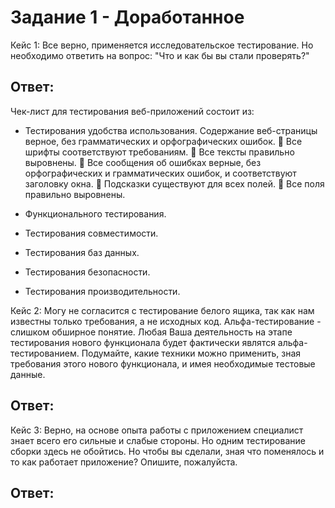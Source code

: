 # Задание 1 - Доработанное

Кейс 1: Все верно, применяется исследовательское тестирование. 
Но необходимо ответить на вопрос: "Что и как бы вы стали проверять?"
## Ответ:
Чек-лист для тестирования веб-приложений состоит из:
- Тестирования удобства использования.
Содержание веб-страницы верное, без грамматических и орфографических ошибок.
 Все шрифты соответствуют требованиям.
 Все тексты правильно выровнены.
 Все сообщения об ошибках верные, без орфографических и грамматических ошибок, и соответствуют заголовку окна.
 Подсказки существуют для всех полей.
 Все поля правильно выровнены.

- Функционального тестирования.


- Тестирования совместимости.


- Тестирования баз данных.


- Тестирования безопасности.


- Тестирования производительности.




Кейс 2: Могу не согласится с тестирование белого ящика, так как нам известны только требования, а не исходных код. Альфа-тестирование - слишком обширное понятие. Любая Ваша деятельность на этапе тестирования нового функционала будет фактически являтся альфа-тестированием. Подумайте, какие техники можно применить, зная требования этого нового функционала, и имея необходимые тестовые данные.
## Ответ:

Кейс 3: Верно, на основе опыта работы с приложением специалист знает всего его сильные и слабые стороны. Но одним тестирование сборки здесь не обойтись. 
Но чтобы вы сделали, зная что поменялось и то как работает приложение? Опишите, пожалуйста.
## Ответ:
